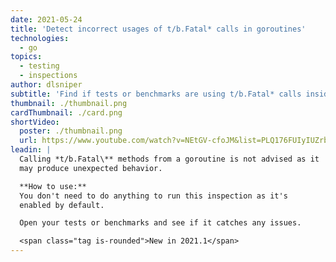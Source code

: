 ```yaml
---
date: 2021-05-24
title: 'Detect incorrect usages of t/b.Fatal* calls in goroutines'
technologies:
  - go
topics:
  - testing
  - inspections
author: dlsniper
subtitle: 'Find if tests or benchmarks are using t/b.Fatal* calls inside goroutines incorrectly'
thumbnail: ./thumbnail.png
cardThumbnail: ./card.png
shortVideo:
  poster: ./thumbnail.png
  url: https://www.youtube.com/watch?v=NEtGV-cfoJM&list=PLQ176FUIyIUZrbrlz4AY1V8VzBJKZyVlW&index=33
leadin: |
  Calling *t/b.Fatal\** methods from a goroutine is not advised as it
  may produce unexpected behavior.

  **How to use:**
  You don't need to do anything to run this inspection as it's
  enabled by default.

  Open your tests or benchmarks and see if it catches any issues.

  <span class="tag is-rounded">New in 2021.1</span>
---
```


